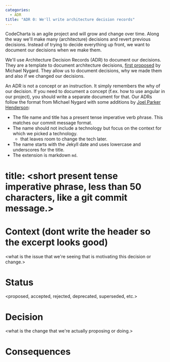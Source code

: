 ```yaml
---
categories:
  - ADR
title: "ADR 0: We'll write architecture decision records"
---
```


CodeCharta is an agile project and will grow and change over time. Along the way we'll make many (architecture) decisions and revert previous decisions. Instead of trying to decide everything up front, we want to document our decisions when we make them.

We'll use Architecture Decision Records (ADR) to document our decisions. They are a template to document architecture decisions, [first proposed](http://thinkrelevance.com/blog/2011/11/15/documenting-architecture-decisions) by Michael Nygard. They allow us to document decisions, why we made them and also if we changed our decisions.

An ADR is not a concept or an instruction. It simply remembers the why of our decision. If you need to document a concept (f.ex. how to use angular in our project), you should write a separate document for that. Our ADRs follow the format from Michael Nygard with some additions by [Joel Parker Henderson](https://github.com/joelparkerhenderson/architecture_decision_record):

- The file name and title has a present tense imperative verb phrase. This matches our commit message format.
- The name should not include a technology but focus on the context for which we picked a technology.
  - that leaves room to change the tech later.
- The name starts with the Jekyll date and uses lowercase and underscores for the title.
- The extension is markdown `md`.

# title: <short present tense imperative phrase, less than 50 characters, like a git commit message.>

# Context (dont write the header so the excerpt looks good)

<what is the issue that we're seeing that is motivating this decision or change.>

# Status

<proposed, accepted, rejected, deprecated, superseded, etc.>

# Decision

<what is the change that we're actually proposing or doing.>

# Consequences

<what becomes easier or more difficult to do because of this change.>
